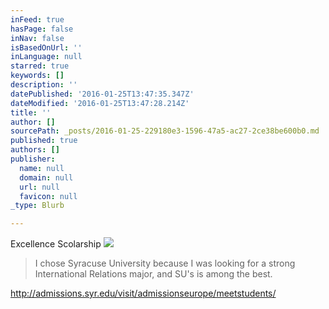 ```yaml
---
inFeed: true
hasPage: false
inNav: false
isBasedOnUrl: ''
inLanguage: null
starred: true
keywords: []
description: ''
datePublished: '2016-01-25T13:47:35.347Z'
dateModified: '2016-01-25T13:47:28.214Z'
title: ''
author: []
sourcePath: _posts/2016-01-25-229180e3-1596-47a5-ac27-2ce38be600b0.md
published: true
authors: []
publisher:
  name: null
  domain: null
  url: null
  favicon: null
_type: Blurb

---
```

Excellence Scolarship
![](https://s3-us-west-2.amazonaws.com/the-grid-img/p/fe4cc13de24618353a337be557bfaa7b713bebac.png)

> I chose Syracuse University because I was looking for a strong International Relations major, and SU's is among the best.

http://admissions.syr.edu/visit/admissionseurope/meetstudents/